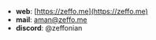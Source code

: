 - **web**: [https://zeffo.me](https://zeffo.me)
- **mail**: aman@zeffo.me
- **discord**: @zeffonian
